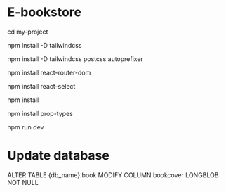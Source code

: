 # E-bookstore
 
cd my-project

npm install -D tailwindcss

npm install -D tailwindcss postcss autoprefixer

npm install react-router-dom

npm install react-select

npm install

npm install prop-types

npm run dev

# Update database

ALTER TABLE {db_name}.book
MODIFY COLUMN bookcover LONGBLOB NOT NULL
